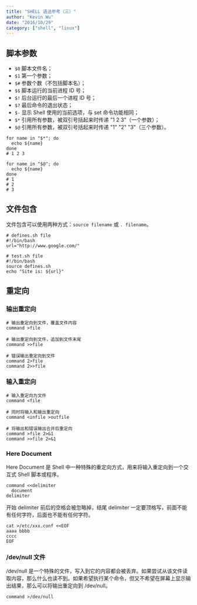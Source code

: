 ```yaml
---
title: "SHELL 语法参考（三）"
author: "Kevin Wu"
date: "2016/10/29"
category: ["shell", "linux"]
---
```



## 脚本参数

  * `$0` 脚本文件名；
  * `$1` 第一个参数；
  * `$#` 参数个数（不包括脚本名）；
  * `$$` 脚本运行的当前进程 ID 号；
  * `$!` 后台运行的最后一个进程 ID 号；
  * `$?` 最后命令的退出状态；
  * `$-` 显示 Shell 使用的当前选项，与 set 命令功能相同；
  * `$*` 引用所有参数，被双引号括起来时传递 "1 2 3"（一个参数）；
  * `$@` 引用所有参数，被双引号括起来时传递 "1" "2" "3"（三个参数）。

~~~
for name in "$*"; do
  echo ${name}
done
# 1 2 3

for name in "$@"; do
  echo ${name}
done
# 1
# 2
# 3
~~~

## 文件包含

文件包含可以使用两种方式：`source filename` 或 `. filename`。

~~~
# defines.sh file
#!/bin/bash
url="http://www.google.com/"

# test.sh file
#!/bin/bash
source defines.sh
echo "Site is: ${url}"
~~~

## 重定向

### 输出重定向

~~~
# 输出重定向到文件，覆盖文件内容
command >file

# 输出重定向到文件，追加到文件末尾
command >>file

# 错误输出重定向到文件
command 2>file
command 2>>file
~~~

### 输入重定向

~~~
# 输入重定向为文件
command <file

# 同时将输入和输出重定向
command <infile >outfile

# 将输出和错误输出合并后重定向
command >file 2>&1
command >>file 2>&1
~~~

### Here Document

Here Document 是 Shell 中一种特殊的重定向方式，用来将输入重定向到一个交互式 Shell 脚本或程序。

~~~
command <<delimiter
  document
delimiter
~~~

开始 delimiter 前后的空格会被忽略掉，结尾 delimiter 一定要顶格写，前面不能有任何字符，后面也不能有任何字符。

~~~
cat >/etc/xxx.conf <<EOF
aaaa bbbb
cccc
EOF
~~~

### /dev/null 文件

/dev/null 是一个特殊的文件，写入到它的内容都会被丢弃。如果尝试从该文件读取内容，那么什么也读不到。如果希望执行某个命令，但又不希望在屏幕上显示输出结果，那么可以将输出重定向到 /dev/null。

~~~
command >/dev/null
~~~
